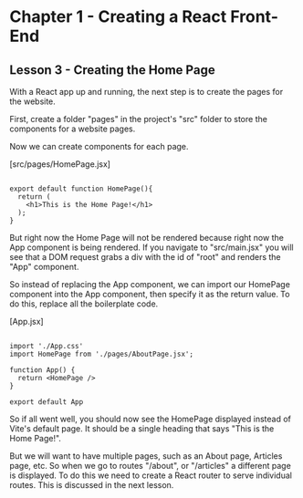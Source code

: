 # Chapter 1 - Creating a React Front-End
## Lesson 3 - Creating the Home Page

With a React app up and running, the next step is to create the pages for the website.

First, create a folder "pages" in the project's "src" folder to store the components for a website pages.

Now we can create components for each page.

[src/pages/HomePage.jsx]
<pre><code>
export default function HomePage(){
&nbsp;&nbsp;return (
&nbsp;&nbsp;&nbsp;&nbsp;&lt;h1>This is the Home Page!&lt;/h1>
&nbsp;&nbsp;);
}
</code></pre>

But right now the Home Page will not be rendered because right now the App component is being rendered. If you navigate to "src/main.jsx" you will see that a DOM request grabs a div with the id of "root" and renders the "App" component.

So instead of replacing the App component, we can import our HomePage component into the App component, then specify it as the return value. To do this, replace all the boilerplate code.

[App.jsx]
<pre><code>
import './App.css'
import HomePage from './pages/AboutPage.jsx';

function App() {
&nbsp;&nbsp;return &lt;HomePage />
}

export default App
</code></pre>

So if all went well, you should now see the HomePage displayed instead of Vite's default page. It should be a single heading that says "This is the Home Page!".

But we will want to have multiple pages, such as an About page, Articles page, etc. So when we go to routes "/about", or "/articles" a different page is displayed. To do this we need to create a React router to serve individual routes. This is discussed in the next lesson.